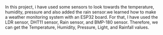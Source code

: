 In this project, i have used some sensors to look towards the temperature, humidity, pressure and also added the rain sensor.we learned how to make a weather monitoring system with an ESP32 board. 
For that, I have used the LDR sensor, DHT11 sensor, Rain sensor, and BMP-180 sensor. Therefore, we can get the Temperature, Humidity, Pressure, Light, and Rainfall values.
